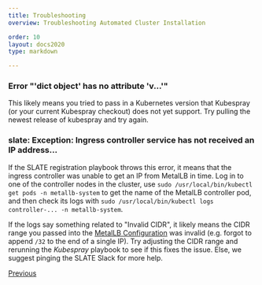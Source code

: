 ```yaml
---
title: Troubleshooting
overview: Troubleshooting Automated Cluster Installation

order: 10
layout: docs2020
type: markdown

---
```


### Error "'dict object' has no attribute 'v...'"
This likely means you tried to pass in a Kubernetes version that Kubespray (or your current Kubespray checkout) does not yet support.
Try pulling the newest release of kubespray and try again.

### slate: Exception: Ingress controller service has not received an IP address...
If the SLATE registration playbook throws this error, it means that the ingress controller was unable to get an IP from MetalLB in time.
Log in to one of the controller nodes in the cluster, use `sudo /usr/local/bin/kubectl get pods -n metallb-system` to get the name of the MetalLB controller pod, and then check its logs with `sudo /usr/local/bin/kubectl logs controller-... -n metallb-system`.

If the logs say something related to "Invalid CIDR", it likely means the CIDR range you passed into the [MetalLB Configuration](/docs/cluster/automated/kubernetes-cluster-creation.html#kcc-configure) was invalid (e.g. forgot to append `/32` to the end of a single IP).
Try adjusting the CIDR range and rerunning the *Kubespray* playbook to see if this fixes the issue.
Else, we suggest pinging the SLATE Slack for more help.

[Previous](/docs/cluster/automated/upgrades-adding-nodes.html)